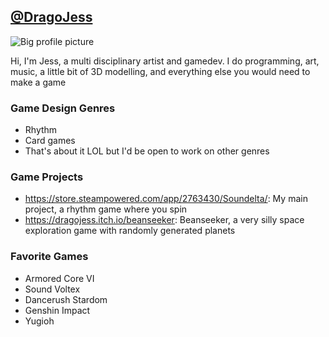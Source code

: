 ## [@DragoJess](https://github.com/DragoJess)

![Big profile picture](_assets/Jess.png)

Hi, I'm Jess, a multi disciplinary artist and gamedev. I do programming, art, music, a little bit of 3D modelling, and everything else you would need to make a game


### Game Design Genres

- Rhythm
- Card games
- That's about it LOL but I'd be open to work on other genres


### Game Projects

- https://store.steampowered.com/app/2763430/Soundelta/: My main project, a rhythm game where you spin
- https://dragojess.itch.io/beanseeker: Beanseeker, a very silly space exploration game with randomly generated planets


### Favorite Games

- Armored Core VI
- Sound Voltex
- Dancerush Stardom
- Genshin Impact
- Yugioh


